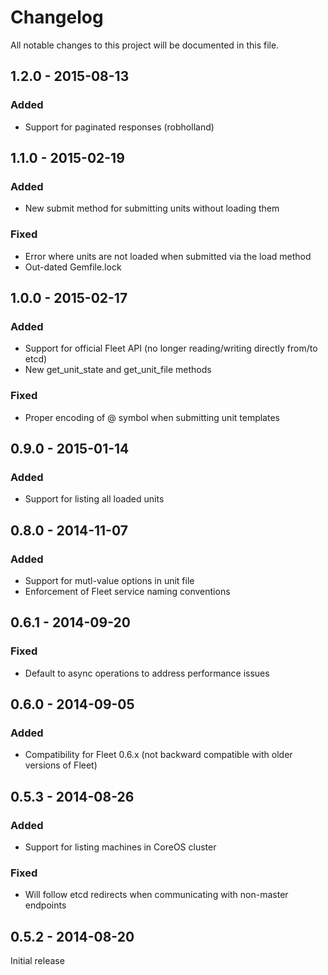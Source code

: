 # Changelog
All notable changes to this project will be documented in this file.

1.2.0 - 2015-08-13
------------------

### Added
- Support for paginated responses (robholland)

1.1.0 - 2015-02-19
------------------

### Added
- New submit method for submitting units without loading them

### Fixed
- Error where units are not loaded when submitted via the load method
- Out-dated Gemfile.lock

1.0.0 - 2015-02-17
------------------

### Added
- Support for official Fleet API (no longer reading/writing directly from/to etcd)
- New get_unit_state and get_unit_file methods

### Fixed
- Proper encoding of @ symbol when submitting unit templates

0.9.0 - 2015-01-14
------------------

### Added
- Support for listing all loaded units

0.8.0 - 2014-11-07
------------------

### Added
- Support for mutl-value options in unit file
- Enforcement of Fleet service naming conventions

0.6.1 - 2014-09-20
------------------

### Fixed
- Default to async operations to address performance issues

0.6.0 - 2014-09-05
------------------

### Added
- Compatibility for Fleet 0.6.x (not backward compatible with older versions of Fleet)

0.5.3 - 2014-08-26
------------------

### Added
- Support for listing machines in CoreOS cluster

### Fixed
- Will follow etcd redirects when communicating with non-master endpoints

0.5.2 - 2014-08-20
------------------

Initial release
